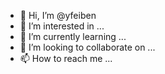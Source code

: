- 👋 Hi, I’m @yfeiben
- 👀 I’m interested in ...
- 🌱 I’m currently learning ...
- 💞️ I’m looking to collaborate on ...
- 📫 How to reach me ...

<!---
yfeiben/yfeiben is a ✨ special ✨ repository because its `README.md` (this file) appears on your GitHub profile.
You can click the Preview link to take a look at your changes.
--->
